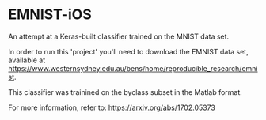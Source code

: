 # EMNIST-iOS
An attempt at a Keras-built classifier trained on the MNIST data set.

In order to run this 'project' you'll need to download the EMNIST data set, available at https://www.westernsydney.edu.au/bens/home/reproducible_research/emnist.

This classifier was trainined on the byclass subset in the Matlab format. 

For more information, refer to: https://arxiv.org/abs/1702.05373
